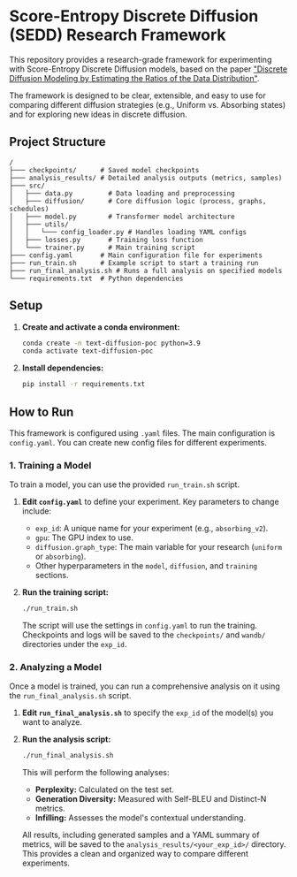 # Score-Entropy Discrete Diffusion (SEDD) Research Framework

This repository provides a research-grade framework for experimenting with Score-Entropy Discrete Diffusion models, based on the paper ["Discrete Diffusion Modeling by Estimating the Ratios of the Data Distribution"](https://arxiv.org/abs/2310.16834).

The framework is designed to be clear, extensible, and easy to use for comparing different diffusion strategies (e.g., Uniform vs. Absorbing states) and for exploring new ideas in discrete diffusion.

## Project Structure

```
/
├─── checkpoints/      # Saved model checkpoints
├─── analysis_results/ # Detailed analysis outputs (metrics, samples)
├─── src/
│   ├─── data.py         # Data loading and preprocessing
│   ├─── diffusion/      # Core diffusion logic (process, graphs, schedules)
│   ├─── model.py        # Transformer model architecture
│   ├─── utils/
│   │   └─── config_loader.py # Handles loading YAML configs
│   ├─── losses.py       # Training loss function
│   └─── trainer.py      # Main training script
├─── config.yaml       # Main configuration file for experiments
├─── run_train.sh      # Example script to start a training run
├─── run_final_analysis.sh # Runs a full analysis on specified models
└─── requirements.txt  # Python dependencies
```

## Setup

1.  **Create and activate a conda environment:**
    ```bash
    conda create -n text-diffusion-poc python=3.9
    conda activate text-diffusion-poc
    ```

2.  **Install dependencies:**
    ```bash
    pip install -r requirements.txt
    ```

## How to Run

This framework is configured using `.yaml` files. The main configuration is `config.yaml`. You can create new config files for different experiments.

### 1. Training a Model

To train a model, you can use the provided `run_train.sh` script.

1.  **Edit `config.yaml`** to define your experiment. Key parameters to change include:
    - `exp_id`: A unique name for your experiment (e.g., `absorbing_v2`).
    - `gpu`: The GPU index to use.
    - `diffusion.graph_type`: The main variable for your research (`uniform` or `absorbing`).
    - Other hyperparameters in the `model`, `diffusion`, and `training` sections.

2.  **Run the training script:**
    ```bash
    ./run_train.sh
    ```
    The script will use the settings in `config.yaml` to run the training. Checkpoints and logs will be saved to the `checkpoints/` and `wandb/` directories under the `exp_id`.

### 2. Analyzing a Model

Once a model is trained, you can run a comprehensive analysis on it using the `run_final_analysis.sh` script.

1.  **Edit `run_final_analysis.sh`** to specify the `exp_id` of the model(s) you want to analyze.

2.  **Run the analysis script:**
    ```bash
    ./run_final_analysis.sh
    ```
    This will perform the following analyses:
    - **Perplexity:** Calculated on the test set.
    - **Generation Diversity:** Measured with Self-BLEU and Distinct-N metrics.
    - **Infilling:** Assesses the model's contextual understanding.

    All results, including generated samples and a YAML summary of metrics, will be saved to the `analysis_results/<your_exp_id>/` directory. This provides a clean and organized way to compare different experiments.
